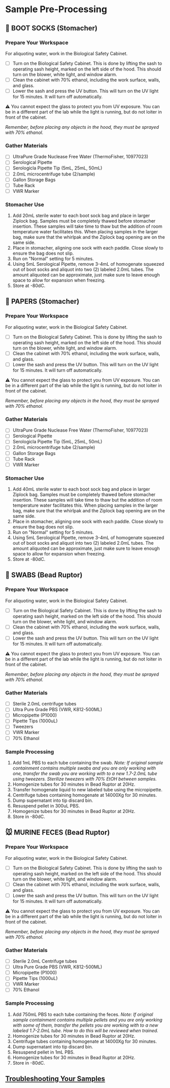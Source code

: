 # Sample Pre-Processing

## 🥾 BOOT SOCKS (Stomacher)

### Prepare Your Workspace

For aliquoting water, work in the Biological Safety Cabinet.

- [ ] Turn on the Biological Safety Cabinet. This is done by lifting the sash to operating sash height, marked on the left side of the hood. This should turn on the blower, white light, and window alarm. 
- [ ] Clean the cabinet with 70% ethanol, including the work surface, walls, and glass.
- [ ] Lower the sash and press the UV button. This will turn on the UV light for 15 minutes. It will turn off automatically. 

⚠️ You cannot expect the glass to protect you from UV exposure. You can be in a different part of the lab while the light is running, but do not loiter in front of the cabinet.

*Remember, before placing any objects in the hood, they must be sprayed with 70% ethanol.*

### Gather Materials

- [ ] UltraPure Grade Nuclease Free Water (ThermoFisher, 10977023) 
- [ ] Serological Pipette
- [ ] Serologicla Pipette Tip (5mL, 25mL, 50mL)
- [ ] 2.0mL microcentrifuge tube (2/sample)
- [ ] Gallon Storage Bags
- [ ] Tube Rack
- [ ] VWR Marker

### Stomacher Use

1. Add 20mL sterile water to each boot sock bag and place in larger Ziplock bag. Samples must be completely thawed before stomacher insertion. These samples will take time to thaw but the addition of room temperature water facilitates this. When placing samples in the larger bag, make sure that the whirlpak and the Ziplock bag opening are on the same side. 
2. Place in stomacher, aligning one sock with each paddle. Close slowly to ensure the bag does not slip. 
3. Run on "Normal" setting for 5 minutes. 
4. Using 5mL Serological Pipette, remove 3-4mL of homogenate squeezed out of boot socks and aliquot into two (2) labeled 2.0mL tubes. The amount aliquoted can be approximate, just make sure to leave enough space to allow for expansion when freezing.
5. Store at -80dC. 

## 🧻 PAPERS (Stomacher)

### Prepare Your Workspace

For aliquoting water, work in the Biological Safety Cabinet.

- [ ] Turn on the Biological Safety Cabinet. This is done by lifting the sash to operating sash height, marked on the left side of the hood. This should turn on the blower, white light, and window alarm. 
- [ ] Clean the cabinet with 70% ethanol, including the work surface, walls, and glass.
- [ ] Lower the sash and press the UV button. This will turn on the UV light for 15 minutes. It will turn off automatically. 

⚠️ You cannot expect the glass to protect you from UV exposure. You can be in a different part of the lab while the light is running, but do not loiter in front of the cabinet.

*Remember, before placing any objects in the hood, they must be sprayed with 70% ethanol.*

### Gather Materials

- [ ] UltraPure Grade Nuclease Free Water (ThermoFisher, 10977023)
- [ ] Serological Pipette
- [ ] Serologicla Pipette Tip (5mL, 25mL, 50mL)
- [ ] 2.0mL microcentrifuge tube (2/sample)
- [ ] Gallon Storage Bags
- [ ] Tube Rack
- [ ] VWR Marker

### Stomacher Use

1. Add 40mL sterile water to each boot sock bag and place in larger Ziplock bag. Samples must be completely thawed before stomacher insertion. These samples will take time to thaw but the addition of room temperature water facilitates this. When placing samples in the larger bag, make sure that the whirlpak and the Ziplock bag opening are on the same side. 
2. Place in stomacher, aligning one sock with each paddle. Close slowly to ensure the bag does not slip. 
3. Run on "Normal" setting for 5 minutes. 
4. Using 5mL Serological Pipette, remove 3-4mL of homogenate squeezed out of boot socks and aliquot into two (2) labeled 2.0mL tubes. The amount aliquoted can be approximate, just make sure to leave enough space to allow for expansion when freezing.
5. Store at -80dC. 

## 🦠 SWABS (Bead Ruptor)

### Prepare Your Workspace

For aliquoting water, work in the Biological Safety Cabinet.

- [ ] Turn on the Biological Safety Cabinet. This is done by lifting the sash to operating sash height, marked on the left side of the hood. This should turn on the blower, white light, and window alarm. 
- [ ] Clean the cabinet with 70% ethanol, including the work surface, walls, and glass.
- [ ] Lower the sash and press the UV button. This will turn on the UV light for 15 minutes. It will turn off automatically. 

⚠️ You cannot expect the glass to protect you from UV exposure. You can be in a different part of the lab while the light is running, but do not loiter in front of the cabinet.

*Remember, before placing any objects in the hood, they must be sprayed with 70% ethanol.*

### Gather Materials

- [ ] Sterile 2.0mL centrifuge tubes
- [ ] Ultra Pure Grade PBS (VWR, K812-500ML)
- [ ] Micropipette (P1000)
- [ ] Pipette Tips (1000uL)
- [ ] Tweezers
- [ ] VWR Marker
- [ ] 70% Ethanol

### Sample Processing

1. Add 1mL PBS to each tube containing the swab. *Note: If original sample containment contains multiple swabs and you are only working with one, transfer the swab you are working with to a new 1.7-2.0mL tube using tweezers. Sterilize tweezers with 70% EtOH between samples.*
2. Homogenize tubes for 30 minutes in Bead Ruptor at 20Hz.
3. Transfer homogenate liquid to new labeled tube using the micropipette.
4. Centrifuge tubes containing homogenate at 14000Xg for 30 minutes.
5. Dump supernatant into tip discard bin.
6. Resuspend pellet in 300uL PBS.
7. Homogenize tubes for 30 minutes in Bead Ruptor at 20Hz.
8. Store in -80dC. 

## 🐭 MURINE FECES (Bead Ruptor)

### Prepare Your Workspace

For aliquoting water, work in the Biological Safety Cabinet.

- [ ] Turn on the Biological Safety Cabinet. This is done by lifting the sash to operating sash height, marked on the left side of the hood. This should turn on the blower, white light, and window alarm. 
- [ ] Clean the cabinet with 70% ethanol, including the work surface, walls, and glass.
- [ ] Lower the sash and press the UV button. This will turn on the UV light for 15 minutes. It will turn off automatically. 

⚠️ You cannot expect the glass to protect you from UV exposure. You can be in a different part of the lab while the light is running, but do not loiter in front of the cabinet.

*Remember, before placing any objects in the hood, they must be sprayed with 70% ethanol.*

### Gather Materials

- [ ] Sterile 2.0mL Centrifuge tubes
- [ ] Ultra Pure Grade PBS (VWR, K812-500ML)
- [ ] Micropipette (P1000)
- [ ] Pipette Tips (1000uL)
- [ ] VWR Marker
- [ ] 70% Ethanol

### Sample Processing

1. Add 750mL PBS to each tube containing the feces. *Note: If original sample containment contains multiple pellets and you are only working with some of them, transfer the pellets you are working with to a new labeled 1.7-2.0mL tube. How to do this will be reviewed when trained.*
2. Homogenize tubes for 30 minutes in Bead Ruptor at 20Hz.
3. Centrifuge tubes containing homogenate at 14000Xg for 30 minutes.
4. Dump supernatant into tip discard bin.
5. Resuspend pellet in 1mL PBS.
6. Homogenize tubes for 30 minutes in Bead Ruptor at 20Hz.
7. Store in -80dC.

## [Troubleshooting Your Samples](https://github.com/gandalab/Protocols/blob/main/wetlab-protocols/troubleshooting/sample-preprocessing.md)
